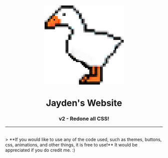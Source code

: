 <p align="center"><img src="https://raw.githubusercontent.com/JaydenGalea/Jayden-Website/main/data/images/duck.png" /></p>
<h1 align=center>Jayden's Website</h1>
<h3 align=center>v2 - Redone all CSS!</h3>
<hr>
<br>
> **If you would like to use any of the code used, such as themes, buttons, css, animations, and other things, it is free to use!** It would be appreciated if you do credit me. :)
